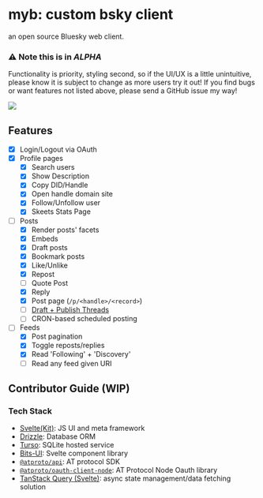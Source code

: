 # myb: custom bsky client

an open source Bluesky web client. 

### ⚠️ Note this is in _ALPHA_

Functionality is priority, styling second, so if the UI/UX is a little unintuitive, 
please know it is subject to change as more users try it out! If you find bugs or want features not listed above,
please send a GitHub issue my way!

[![](https://img.shields.io/static/v1?label=Sponsor&message=%E2%9D%A4&logo=GitHub&color=%23fe8e86)](https://github.com/sponsors/zeucapua)

## Features
- [x] Login/Logout via OAuth
- [x] Profile pages
  - [x] Search users
  - [x] Show Description
  - [x] Copy DID/Handle
  - [x] Open handle domain site
  - [x] Follow/Unfollow user
  - [x] Skeets Stats Page
- [ ] Posts
  - [x] Render posts' facets
  - [x] Embeds
  - [x] Draft posts
  - [x] Bookmark posts
  - [x] Like/Unlike
  - [x] Repost
  - [ ] Quote Post
  - [x] Reply
  - [x] Post page (`/p/<handle>/<record>`)
  - [ ] [Draft + Publish Threads](https://github.com/zeucapua/myb/issues/1)
  - [ ] CRON-based scheduled posting
- [ ] Feeds
  - [x] Post pagination
  - [x] Toggle reposts/replies
  - [x] Read 'Following' + 'Discovery'
  - [ ] Read any feed given URI

## Contributor Guide (WIP)

### Tech Stack
- [Svelte(Kit)](https://svelte.dev): JS UI and meta framework
- [Drizzle](https://orm.drizzle.team): Database ORM
- [Turso](https://turso.tech): SQLite hosted service
- [Bits-UI](https://bits-ui.com): Svelte component library
- [`@atproto/api`](https://github.com/bluesky-social/atproto/tree/main/packages/api): AT protocol SDK
- [`@atproto/oauth-client-node`](https://www.npmjs.com/package/@atproto/oauth-client-node): AT Protocol Node Oauth library
- [TanStack Query (Svelte)](https://tanstack.com/query/latest/docs/framework/svelte/overview): async state management/data fetching solution

